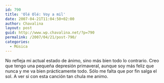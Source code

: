 ```yaml
---
id: 790
title: 'Olé Olé: Voy a mil'
date: 2007-04-21T11:04:50+02:00
author: Chavalina
layout: post
guid: http://www.wp.chavalina.net/?p=790
permalink: /2007/04/21/post-790/
categories:
  - Música
---
```

No refleja mi actual estado de ánimo, sino más bien todo lo contrario. Creo que tengo una peque&ntilde;a depresión primaveral, aunque soy más feliz que nunca y me va bien prácticamente todo. Sólo me falta que por fin salga el sol. A ver si con esta canción tan chula me animo.

<object width="425" height="350"><param name="movie" value="http://www.youtube.com/v/KOW-ZlUEFtM"><param name="wmode" value="transparent"><embed src="http://www.youtube.com/v/KOW-ZlUEFtM" type="application/x-shockwave-flash" wmode="transparent" width="425" height="350"></object>